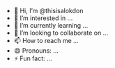 - 👋 Hi, I’m @thisisalokdon
- 👀 I’m interested in ...
- 🌱 I’m currently learning ...
- 💞️ I’m looking to collaborate on ...
- 📫 How to reach me ...
- 😄 Pronouns: ...
- ⚡ Fun fact: ...

<!---
thisisalokdon/thisisalokdon is a ✨ special ✨ repository because its `README.md` (this file) appears on your GitHub profile.
You can click the Preview link to take a look at your changes.
--->

